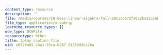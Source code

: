 ```yaml
---
content_type: resource
description: ''
file: /media/courses/18-06sc-linear-algebra-fall-2011/c672fa052ba155cab26721352d3ca2ba_vF7eyJ2g3kU.vtt
file_type: application/x-subrip
learning_resource_types: []
ocw_type: OCWFile
resourcetype: Other
title: 3play caption file
uid: c672fa05-2ba1-55ca-b267-21352d3ca2ba
---
```

